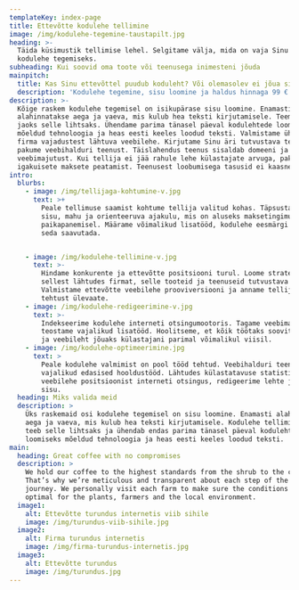 ```yaml
---
templateKey: index-page
title: Ettevõtte kodulehe tellimine
image: /img/kodulehe-tegemine-taustapilt.jpg
heading: >-
  Täida küsimustik tellimise lehel. Selgitame välja, mida on vaja Sinu firma uue
  kodulehe tegemiseks.
subheading: Kui soovid oma toote või teenusega inimesteni jõuda
mainpitch:
  title: Kas Sinu ettevõttel puudub koduleht? Või olemasolev ei jõua sihtgrupini?
  description: 'Kodulehe tegemine, sisu loomine ja haldus hinnaga 99 € kuus.'
description: >-
  Kõige raskem kodulehe tegemisel on isikupärase sisu loomine. Enamasti
  alahinnatakse aega ja vaeva, mis kulub hea teksti kirjutamisele. Teeme tellija
  jaoks selle lihtsaks. Ühendame parima tänasel päeval kodulehtede loomiseks
  mõeldud tehnoloogia ja heas eesti keeles loodud teksti. Valmistame ühekeelse,
  firma vajadustest lähtuva veebilehe. Kirjutame Sinu äri tutvustava teksti ja
  pakume veebihalduri teenust. Täislahendus teenus sisaldab domeeni ja
  veebimajutust. Kui tellija ei jää rahule lehe külastajate arvuga, pakume
  igakuisete maksete peatamist. Teenusest loobumisega tasusid ei kaasne.
intro:
  blurbs:
    - image: /img/tellijaga-kohtumine-v.jpg
      text: >+
        Peale tellimuse saamist kohtume tellija valitud kohas. Täpsustame tööde
        sisu, mahu ja orienteeruva ajakulu, mis on aluseks maksetingimuste
        paikapanemisel. Määrame võimalikud lisatööd, kodulehe eesmärgi ja kuidas
        seda saavutada.


    - image: /img/kodulehe-tellimine-v.jpg
      text: >-
        Hindame konkurente ja ettevõtte positsiooni turul. Loome strateegia ja
        sellest lähtudes firmat, selle tooteid ja teenuseid tutvustava teksti.
        Valmistame ettevõtte veebilehe prooviversiooni ja anname tellijale
        tehtust ülevaate.
    - image: /img/kodulehe-redigeerimine-v.jpg
      text: >-
        Indekseerime kodulehe interneti otsingumootoris. Tagame veebimajutuse ja
        teostame vajalikud lisatööd. Hoolitseme, et kõik töötaks soovitud moel
        ja veebileht jõuaks külastajani parimal võimalikul viisil.
    - image: /img/kodulehe-optimeerimine.jpg
      text: >
        Peale kodulehe valmimist on pool tööd tehtud. Veebihalduri teenus tagab
        vajalikud edasised hooldustööd. Lähtudes külastatavuse statistikast ja
        veebilehe positsioonist interneti otsingus, redigeerime lehte ja selle
        sisu.
  heading: Miks valida meid
  description: >
    Üks raskemaid osi kodulehe tegemisel on sisu loomine. Enamasti alahinnatakse
    aega ja vaeva, mis kulub hea teksti kirjutamisele. Kodulehe tellimise teenus
    teeb selle lihtsaks ja ühendab endas parima tänasel päeval kodulehtede
    loomiseks mõeldud tehnoloogia ja heas eesti keeles loodud teksti.
main:
  heading: Great coffee with no compromises
  description: >
    We hold our coffee to the highest standards from the shrub to the cup.
    That’s why we’re meticulous and transparent about each step of the coffee’s
    journey. We personally visit each farm to make sure the conditions are
    optimal for the plants, farmers and the local environment.
  image1:
    alt: Ettevõtte turundus internetis viib sihile
    image: /img/turundus-viib-sihile.jpg
  image2:
    alt: Firma turundus internetis
    image: /img/firma-turundus-internetis.jpg
  image3:
    alt: Ettevõtte turundus
    image: /img/turundus.jpg
---
```



